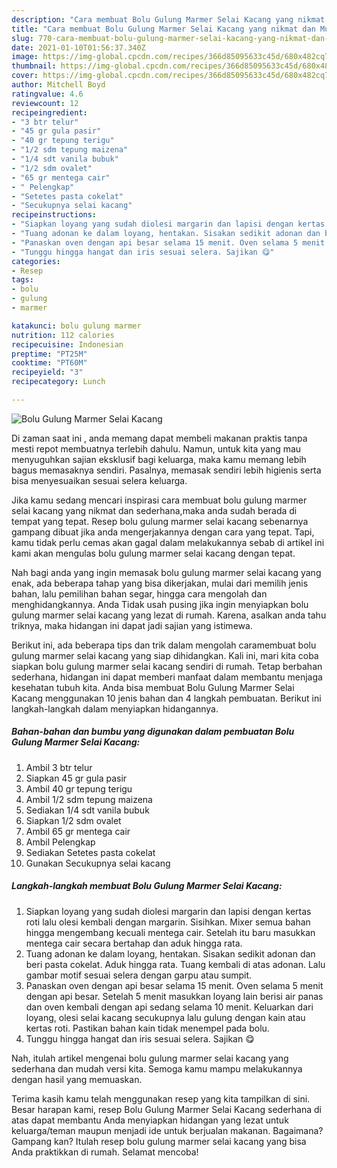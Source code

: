 ```yaml
---
description: "Cara membuat Bolu Gulung Marmer Selai Kacang yang nikmat dan Mudah Dibuat"
title: "Cara membuat Bolu Gulung Marmer Selai Kacang yang nikmat dan Mudah Dibuat"
slug: 770-cara-membuat-bolu-gulung-marmer-selai-kacang-yang-nikmat-dan-mudah-dibuat
date: 2021-01-10T01:56:37.340Z
image: https://img-global.cpcdn.com/recipes/366d85095633c45d/680x482cq70/bolu-gulung-marmer-selai-kacang-foto-resep-utama.jpg
thumbnail: https://img-global.cpcdn.com/recipes/366d85095633c45d/680x482cq70/bolu-gulung-marmer-selai-kacang-foto-resep-utama.jpg
cover: https://img-global.cpcdn.com/recipes/366d85095633c45d/680x482cq70/bolu-gulung-marmer-selai-kacang-foto-resep-utama.jpg
author: Mitchell Boyd
ratingvalue: 4.6
reviewcount: 12
recipeingredient:
- "3 btr telur"
- "45 gr gula pasir"
- "40 gr tepung terigu"
- "1/2 sdm tepung maizena"
- "1/4 sdt vanila bubuk"
- "1/2 sdm ovalet"
- "65 gr mentega cair"
- " Pelengkap"
- "Setetes pasta cokelat"
- "Secukupnya selai kacang"
recipeinstructions:
- "Siapkan loyang yang sudah diolesi margarin dan lapisi dengan kertas roti lalu olesi kembali dengan margarin. Sisihkan. Mixer semua bahan hingga mengembang kecuali mentega cair. Setelah itu baru masukkan mentega cair secara bertahap dan aduk hingga rata."
- "Tuang adonan ke dalam loyang, hentakan. Sisakan sedikit adonan dan beri pasta cokelat. Aduk hingga rata. Tuang kembali di atas adonan. Lalu gambar motif sesuai selera dengan garpu atau sumpit."
- "Panaskan oven dengan api besar selama 15 menit. Oven selama 5 menit dengan api besar. Setelah 5 menit masukkan loyang lain berisi air panas dan oven kembali dengan api sedang selama 10 menit. Keluarkan dari loyang, olesi selai kacang secukupnya lalu gulung dengan kain atau kertas roti. Pastikan bahan kain tidak menempel pada bolu."
- "Tunggu hingga hangat dan iris sesuai selera. Sajikan 😋"
categories:
- Resep
tags:
- bolu
- gulung
- marmer

katakunci: bolu gulung marmer 
nutrition: 112 calories
recipecuisine: Indonesian
preptime: "PT25M"
cooktime: "PT60M"
recipeyield: "3"
recipecategory: Lunch

---
```



![Bolu Gulung Marmer Selai Kacang](https://img-global.cpcdn.com/recipes/366d85095633c45d/680x482cq70/bolu-gulung-marmer-selai-kacang-foto-resep-utama.jpg)

Di zaman  saat ini , anda memang dapat membeli makanan praktis tanpa mesti repot membuatnya terlebih dahulu. Namun, untuk kita yang mau menyuguhkan sajian eksklusif bagi keluarga, maka kamu memang lebih bagus memasaknya sendiri. Pasalnya, memasak sendiri lebih higienis serta bisa menyesuaikan sesuai selera keluarga.

Jika kamu sedang mencari inspirasi cara membuat bolu gulung marmer selai kacang yang nikmat dan sederhana,maka anda sudah berada di tempat yang tepat. Resep bolu gulung marmer selai kacang  sebenarnya gampang dibuat jika anda mengerjakannya dengan cara yang tepat. Tapi, kamu tidak perlu cemas akan gagal dalam melakukannya 
sebab di artikel ini kami akan mengulas bolu gulung marmer selai kacang dengan tepat.  



Nah bagi anda yang ingin memasak bolu gulung marmer selai kacang yang enak, ada beberapa tahap yang bisa dikerjakan, mulai dari memilih jenis bahan, lalu pemilihan bahan segar, hingga cara mengolah dan menghidangkannya. Anda Tidak usah pusing jika ingin menyiapkan bolu gulung marmer selai kacang yang lezat di rumah. Karena, asalkan anda  tahu triknya, maka hidangan ini dapat jadi sajian yang istimewa.

Berikut ini, ada beberapa tips dan trik dalam mengolah caramembuat bolu gulung marmer selai kacang yang siap dihidangkan. Kali ini, mari kita coba siapkan bolu gulung marmer selai kacang sendiri di rumah. Tetap berbahan sederhana, hidangan ini dapat memberi manfaat dalam membantu menjaga kesehatan tubuh kita. Anda bisa membuat Bolu Gulung Marmer Selai Kacang menggunakan 10 jenis bahan dan 4 langkah pembuatan. Berikut ini langkah-langkah dalam menyiapkan hidangannya.

<!--inarticleads1-->

##### Bahan-bahan dan bumbu yang digunakan dalam pembuatan Bolu Gulung Marmer Selai Kacang:

1. Ambil 3 btr telur
1. Siapkan 45 gr gula pasir
1. Ambil 40 gr tepung terigu
1. Ambil 1/2 sdm tepung maizena
1. Sediakan 1/4 sdt vanila bubuk
1. Siapkan 1/2 sdm ovalet
1. Ambil 65 gr mentega cair
1. Ambil  Pelengkap
1. Sediakan Setetes pasta cokelat
1. Gunakan Secukupnya selai kacang




<!--inarticleads2-->

##### Langkah-langkah membuat Bolu Gulung Marmer Selai Kacang:

1. Siapkan loyang yang sudah diolesi margarin dan lapisi dengan kertas roti lalu olesi kembali dengan margarin. Sisihkan. Mixer semua bahan hingga mengembang kecuali mentega cair. Setelah itu baru masukkan mentega cair secara bertahap dan aduk hingga rata.
1. Tuang adonan ke dalam loyang, hentakan. Sisakan sedikit adonan dan beri pasta cokelat. Aduk hingga rata. Tuang kembali di atas adonan. Lalu gambar motif sesuai selera dengan garpu atau sumpit.
1. Panaskan oven dengan api besar selama 15 menit. Oven selama 5 menit dengan api besar. Setelah 5 menit masukkan loyang lain berisi air panas dan oven kembali dengan api sedang selama 10 menit. Keluarkan dari loyang, olesi selai kacang secukupnya lalu gulung dengan kain atau kertas roti. Pastikan bahan kain tidak menempel pada bolu.
1. Tunggu hingga hangat dan iris sesuai selera. Sajikan 😋




Nah, itulah artikel mengenai  bolu gulung marmer selai kacang  yang sederhana dan mudah versi kita. Semoga kamu mampu melakukannya dengan hasil yang memuaskan. 

Terima kasih kamu telah menggunakan resep yang kita tampilkan di sini. Besar harapan kami, resep  Bolu Gulung Marmer Selai Kacang sederhana di atas dapat membantu Anda menyiapkan hidangan yang lezat untuk keluarga/teman maupun menjadi ide untuk berjualan makanan. Bagaimana? Gampang kan? Itulah resep bolu gulung marmer selai kacang yang bisa Anda praktikkan di rumah. Selamat mencoba!

